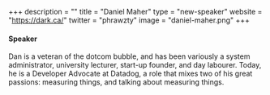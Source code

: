 +++
description = ""
title = "Daniel Maher"
type = "new-speaker"
website = "https://dark.ca/"
twitter = "phrawzty"
image = "daniel-maher.png"
+++
#### Speaker

Dan is a veteran of the dotcom bubble, and has been variously a system administrator, university lecturer, start-up founder, and day labourer. Today, he is a Developer Advocate at Datadog, a role that mixes two of his great passions: measuring things, and talking about measuring things.